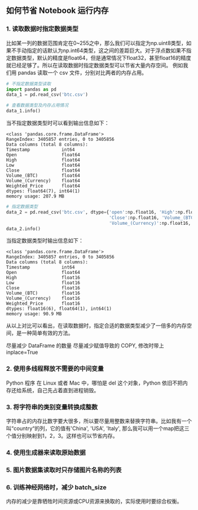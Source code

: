 ## 如何节省 Notebook 运行内存

### 1. 读取数据时指定数据类型
比如某一列的数据范围肯定在0~255之中，那么我们可以指定为np.uint8类型，如果不手动指定的话默认为np.int64类型，这之间的差距巨大。对于浮点数如果不指定数据类型，默认的精度是float64，但是通常情况下float32，甚至float16的精度就已经足够了。所以在读取数据时指定数据类型可以节省大量内存空间。
例如我们用 pandas 读取一个 csv 文件，分别对比两者的内存占用。
```python
# 不指定数据类型读取
import pandas as pd
data_1 = pd.read_csv('btc.csv')

# 查看数据类型及内存占用情况
data_1.info()
```
当不指定数据类型时可以看到输出信息如下：
```
<class 'pandas.core.frame.DataFrame'>
RangeIndex: 3405857 entries, 0 to 3405856
Data columns (total 8 columns):
Timestamp            int64
Open                 float64
High                 float64
Low                  float64
Close                float64
Volume_(BTC)         float64
Volume_(Currency)    float64
Weighted_Price       float64
dtypes: float64(7), int64(1)
memory usage: 207.9 MB
```

```python
# 指定数据类型
data_2 = pd.read_csv('btc.csv', dtype={'open':np.float16, 'High':np.float16, 'Low':np.float16, 
                                       'Close':np.float16, 'Volume_(BTC)':np.float16, 
                                       'Volume_(Currency)':np.float16, 'Weighted_Price':np.float16})
data_2.info()
```
当指定数据类型时输出信息如下：
```
<class 'pandas.core.frame.DataFrame'>
RangeIndex: 3405857 entries, 0 to 3405856
Data columns (total 8 columns):
Timestamp            int64
Open                 float64
High                 float16
Low                  float16
Close                float16
Volume_(BTC)         float16
Volume_(Currency)    float16
Weighted_Price       float16
dtypes: float16(6), float64(1), int64(1)
memory usage: 90.9 MB
```

从以上对比可以看出，在读取数据时，指定合适的数据类型减少了一倍多的内存空间，是一种简单有效的方法。




尽量减少 DataFrame 的数量
尽量减少赋值导致的 COPY, 修改时带上 inplace=True

### 2. 使用多线程释放不需要的中间变量
Python 程序 在 Linux 或者 Mac 中，哪怕是 del 这个对象，Python 依旧不把内存还给系统，自己先占着直到进程销毁。

### 3. 将字符串的类别变量转换成整数
字符串占的内存比数字要大很多，所以要尽量用整数来替换字符串。比如我有一个叫“country“的列，它的值有'China', 'USA', 'Italy', 那么我可以用一个map把这三个值分别映射到1，2，3。这样也可以节省内存。

### 4. 使用生成器来读取原始数据

### 5. 图片数据集读取时只存储图片名称的列表

### 6. 训练神经网络时，减少 batch_size

内存的减少是靠牺牲时间资源或CPU资源来换取的，实际使用时要综合权衡。
